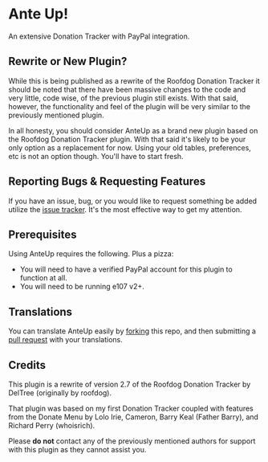# Ante Up!

An extensive Donation Tracker with PayPal integration.

## Rewrite or New Plugin?

While this is being published as a rewrite of the Roofdog Donation Tracker it should be noted that there have been massive changes to the code and very little, code wise, of the previous plugin still exists. With that said, however, the functionality and feel of the plugin will be very similar to the previously mentioned plugin.

In all honesty, you should consider AnteUp as a brand new plugin based on the Roofdog Donation Tracker plugin. With that said it's likely to be your only option as a replacement for now. Using your old tables, preferences, etc is not an option though. You'll have to start fresh.

## Reporting Bugs & Requesting Features

If you have an issue, bug, or you would like to request something be added utilize the [issue tracker](https://github.com/septor/anteup/issues). It's the most effective way to get my attention.


## Prerequisites
Using AnteUp requires the following. Plus a pizza:

* You will need to have a verified PayPal account for this plugin to function at all.
* You will need to be running e107 v2+.

## Translations

You can translate AnteUp easily by [forking](https://help.github.com/articles/fork-a-repo/) this repo, and then submitting a [pull request](https://help.github.com/articles/creating-a-pull-request/) with your translations.

## Credits

This plugin is a rewrite of version 2.7 of the Roofdog Donation Tracker by DelTree (originally by roofdog).

That plugin was based on my first Donation Tracker coupled with features from the Donate Menu by Lolo Irie, Cameron, Barry Keal (Father Barry), and Richard Perry (whoisrich).

Please **do not** contact any of the previously mentioned authors for support with this plugin as they cannot  assist you.
